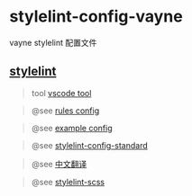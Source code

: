 # stylelint-config-vayne
vayne stylelint 配置文件


## [stylelint](https://github.com/stylelint/stylelint)

> tool [vscode tool](https://github.com/shinnn/vscode-stylelint)

> @see [rules config](https://stylelint.io/user-guide/rules/) 

> @see [example config](https://github.com/stylelint/stylelint/blob/master/docs/user-guide/example-config.md)

> @see [stylelint-config-standard](https://github.com/stylelint/stylelint-config-standard)

> @see [中文翻译](https://segmentfault.com/a/1190000004588228)

> @see [stylelint-scss](https://github.com/kristerkari/stylelint-scss)